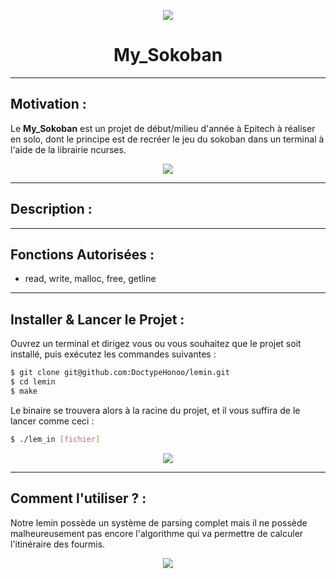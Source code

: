 <p align="center">
  <img src="https://user-images.githubusercontent.com/91092610/174794137-3507bdf8-4c29-49b7-b5bd-9a399e530650.png" />
</p>
<h1 align="center">
   My_Sokoban
</h1>

---

## Motivation : 

Le **My_Sokoban** est un projet de début/milieu d'année à Epitech à réaliser en solo, dont le principe est de recréer le jeu du sokoban dans un terminal à l'aide de la librairie ncurses.
<p align="center">
  <img src="https://user-images.githubusercontent.com/91092610/174794448-c62dcbf3-7480-4efa-899a-b7b2e46e1185.png" />
</p>

---

## Description :



---

## Fonctions Autorisées : 

- read, write, malloc, free, getline

---

## Installer & Lancer le Projet :

Ouvrez un terminal et dirigez vous ou vous souhaitez que le projet soit installé, puis exécutez les commandes suivantes : 
```bash
$ git clone git@github.com:DoctypeHonoo/lemin.git
$ cd lemin
$ make
```
Le binaire se trouvera alors à la racine du projet, et il vous suffira de le lancer comme ceci : 
```bash
$ ./lem_in [fichier]
```
<p align="center">
  <img src="https://user-images.githubusercontent.com/91092610/174784855-25ca060b-0305-43a5-ae40-384112362879.png">
</p>

---

## Comment l'utiliser ? : 

Notre lemin possède un système de parsing complet mais il ne possède malheureusement pas encore l'algorithme qui va permettre de calculer l'itinéraire des fourmis.

<p align="center">
  <img src="https://user-images.githubusercontent.com/91092610/174785200-495420df-b660-46d6-821c-bf4df6e19674.png">
</p>
